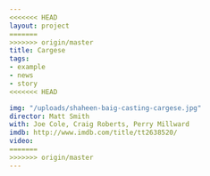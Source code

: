 ```yaml
---
<<<<<<< HEAD
layout: project
=======
>>>>>>> origin/master
title: Cargese
tags:
- example
- news
- story
<<<<<<< HEAD

img: "/uploads/shaheen-baig-casting-cargese.jpg"
director: Matt Smith
with: Joe Cole, Craig Roberts, Perry Millward
imdb: http://www.imdb.com/title/tt2638520/
video: 
=======
>>>>>>> origin/master
---
```


